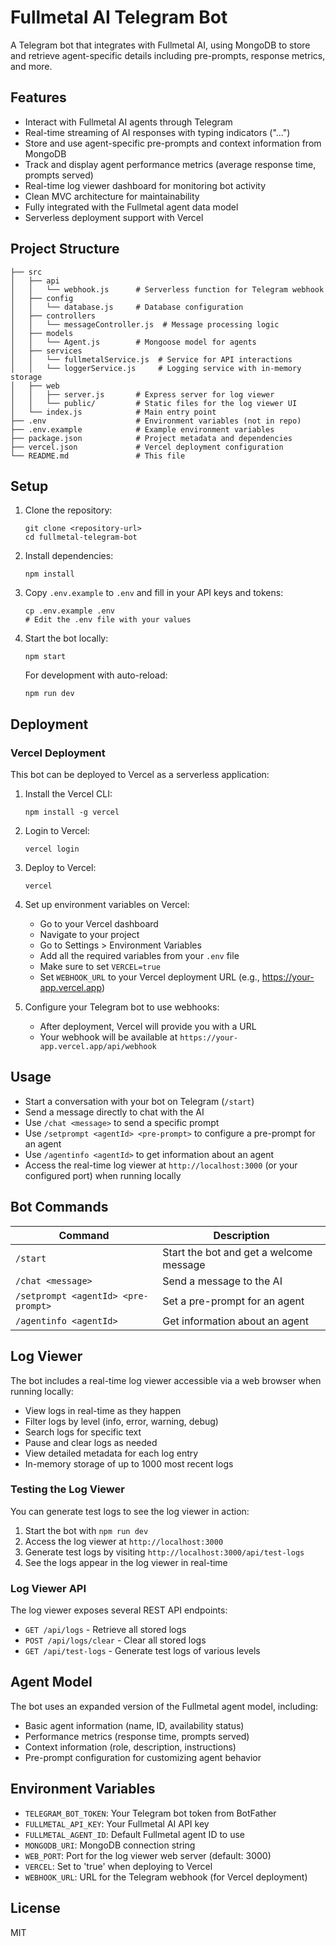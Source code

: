# Fullmetal AI Telegram Bot

A Telegram bot that integrates with Fullmetal AI, using MongoDB to store and retrieve agent-specific details including pre-prompts, response metrics, and more.

## Features

- Interact with Fullmetal AI agents through Telegram
- Real-time streaming of AI responses with typing indicators ("...")
- Store and use agent-specific pre-prompts and context information from MongoDB
- Track and display agent performance metrics (average response time, prompts served)
- Real-time log viewer dashboard for monitoring bot activity
- Clean MVC architecture for maintainability
- Fully integrated with the Fullmetal agent data model
- Serverless deployment support with Vercel

## Project Structure

```
├── src
│   ├── api
│   │   └── webhook.js      # Serverless function for Telegram webhook
│   ├── config
│   │   └── database.js     # Database configuration
│   ├── controllers
│   │   └── messageController.js  # Message processing logic
│   ├── models
│   │   └── Agent.js        # Mongoose model for agents
│   ├── services
│   │   └── fullmetalService.js  # Service for API interactions
│   │   └── loggerService.js     # Logging service with in-memory storage
│   ├── web
│   │   ├── server.js       # Express server for log viewer
│   │   └── public/         # Static files for the log viewer UI
│   └── index.js            # Main entry point
├── .env                    # Environment variables (not in repo)
├── .env.example            # Example environment variables
├── package.json            # Project metadata and dependencies
├── vercel.json             # Vercel deployment configuration
└── README.md               # This file
```

## Setup

1. Clone the repository:
   ```
   git clone <repository-url>
   cd fullmetal-telegram-bot
   ```

2. Install dependencies:
   ```
   npm install
   ```

3. Copy `.env.example` to `.env` and fill in your API keys and tokens:
   ```
   cp .env.example .env
   # Edit the .env file with your values
   ```

4. Start the bot locally:
   ```
   npm start
   ```

   For development with auto-reload:
   ```
   npm run dev
   ```

## Deployment

### Vercel Deployment

This bot can be deployed to Vercel as a serverless application:

1. Install the Vercel CLI:
   ```
   npm install -g vercel
   ```

2. Login to Vercel:
   ```
   vercel login
   ```

3. Deploy to Vercel:
   ```
   vercel
   ```

4. Set up environment variables on Vercel:
   - Go to your Vercel dashboard
   - Navigate to your project
   - Go to Settings > Environment Variables
   - Add all the required variables from your `.env` file
   - Make sure to set `VERCEL=true`
   - Set `WEBHOOK_URL` to your Vercel deployment URL (e.g., https://your-app.vercel.app)

5. Configure your Telegram bot to use webhooks:
   - After deployment, Vercel will provide you with a URL
   - Your webhook will be available at `https://your-app.vercel.app/api/webhook`

## Usage

- Start a conversation with your bot on Telegram (`/start`)
- Send a message directly to chat with the AI
- Use `/chat <message>` to send a specific prompt
- Use `/setprompt <agentId> <pre-prompt>` to configure a pre-prompt for an agent
- Use `/agentinfo <agentId>` to get information about an agent
- Access the real-time log viewer at `http://localhost:3000` (or your configured port) when running locally

## Bot Commands

| Command | Description |
|---------|-------------|
| `/start` | Start the bot and get a welcome message |
| `/chat <message>` | Send a message to the AI |
| `/setprompt <agentId> <pre-prompt>` | Set a pre-prompt for an agent |
| `/agentinfo <agentId>` | Get information about an agent |

## Log Viewer

The bot includes a real-time log viewer accessible via a web browser when running locally:

- View logs in real-time as they happen
- Filter logs by level (info, error, warning, debug)
- Search logs for specific text
- Pause and clear logs as needed
- View detailed metadata for each log entry
- In-memory storage of up to 1000 most recent logs

### Testing the Log Viewer

You can generate test logs to see the log viewer in action:
1. Start the bot with `npm run dev`
2. Access the log viewer at `http://localhost:3000`
3. Generate test logs by visiting `http://localhost:3000/api/test-logs`
4. See the logs appear in the log viewer in real-time

### Log Viewer API

The log viewer exposes several REST API endpoints:

- `GET /api/logs` - Retrieve all stored logs
- `POST /api/logs/clear` - Clear all stored logs
- `GET /api/test-logs` - Generate test logs of various levels

## Agent Model

The bot uses an expanded version of the Fullmetal agent model, including:

- Basic agent information (name, ID, availability status)
- Performance metrics (response time, prompts served)
- Context information (role, description, instructions)
- Pre-prompt configuration for customizing agent behavior

## Environment Variables

- `TELEGRAM_BOT_TOKEN`: Your Telegram bot token from BotFather
- `FULLMETAL_API_KEY`: Your Fullmetal AI API key
- `FULLMETAL_AGENT_ID`: Default Fullmetal agent ID to use
- `MONGODB_URI`: MongoDB connection string
- `WEB_PORT`: Port for the log viewer web server (default: 3000)
- `VERCEL`: Set to 'true' when deploying to Vercel
- `WEBHOOK_URL`: URL for the Telegram webhook (for Vercel deployment)

## License

MIT 